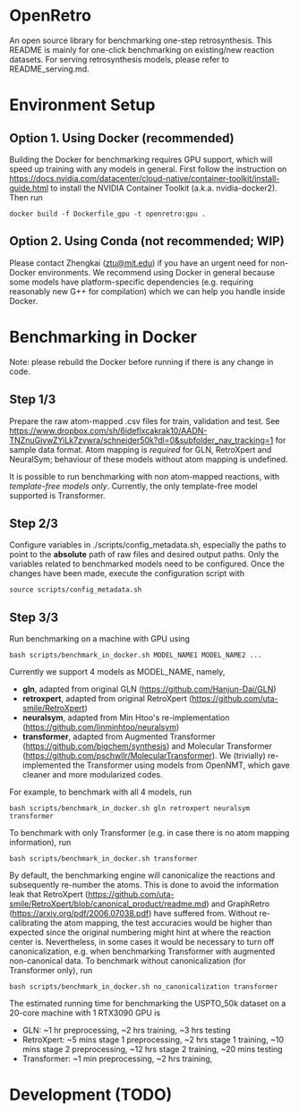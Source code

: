 # OpenRetro
An open source library for benchmarking one-step retrosynthesis.
This README is mainly for one-click benchmarking on existing/new reaction datasets.
For serving retrosynthesis models, please refer to README_serving.md.

# Environment Setup
## Option 1. Using Docker (recommended)
Building the Docker for benchmarking requires GPU support,
which will speed up training with any models in general.
First follow the instruction on https://docs.nvidia.com/datacenter/cloud-native/container-toolkit/install-guide.html
to install the NVIDIA Container Toolkit (a.k.a. nvidia-docker2). Then run
```    
docker build -f Dockerfile_gpu -t openretro:gpu .
```

## Option 2. Using Conda (not recommended; WIP)
Please contact Zhengkai (ztu@mit.edu) if you have an urgent need for non-Docker environments.
We recommend using Docker in general because some models have platform-specific dependencies
(e.g. requiring reasonably new G++ for compilation) which we can help you handle inside Docker.

# Benchmarking in Docker
Note: please rebuild the Docker before running if there is any change in code.

## Step 1/3
Prepare the raw atom-mapped .csv files for train, validation and test.
See https://www.dropbox.com/sh/6ideflxcakrak10/AADN-TNZnuGjvwZYiLk7zvwra/schneider50k?dl=0&subfolder_nav_tracking=1
for sample data format.
Atom mapping is *required* for GLN, RetroXpert and NeuralSym;
behaviour of these models without atom mapping is undefined.

It is possible to run benchmarking with non atom-mapped reactions, with *template-free models only*.
Currently, the only template-free model supported is Transformer.

## Step 2/3
Configure variables in ./scripts/config_metadata.sh, especially the paths to point to the <b>absolute</b> path of 
raw files and desired output paths. Only the variables related to benchmarked models need to be configured. 
Once the changes have been made, execute the configuration script with
```
source scripts/config_metadata.sh
```

## Step 3/3
Run benchmarking on a machine with GPU using
```
bash scripts/benchmark_in_docker.sh MODEL_NAME1 MODEL_NAME2 ...
```
Currently we support 4 models as MODEL_NAME, namely,
* <b>gln</b>, adapted from original GLN (https://github.com/Hanjun-Dai/GLN)
* <b>retroxpert</b>, adapted from original RetroXpert (https://github.com/uta-smile/RetroXpert)
* <b>neuralsym</b>, adapted from Min Htoo's re-implementation (https://github.com/linminhtoo/neuralsym)
* <b>transformer</b>, adapted from Augmented Transformer (https://github.com/bigchem/synthesis)
  and Molecular Transformer (https://github.com/pschwllr/MolecularTransformer).
  We (trivially) re-implemented the Transformer using models from OpenNMT, which gave cleaner and more modularized codes. 
  
For example, to benchmark with all 4 models, run
```
bash scripts/benchmark_in_docker.sh gln retroxpert neuralsym transformer
```

To benchmark with only Transformer (e.g. in case there is no atom mapping information), run
```
bash scripts/benchmark_in_docker.sh transformer
```

By default, the benchmarking engine will canonicalize the reactions and subsequently re-number the atoms.
This is done to avoid the information leak that RetroXpert (https://github.com/uta-smile/RetroXpert/blob/canonical_product/readme.md)
and GraphRetro (https://arxiv.org/pdf/2006.07038.pdf) have suffered from.
Without re-calibrating the atom mapping, the test accuracies would be higher than expected
since the original numbering might hint at where the reaction center is.
Nevertheless, in some cases it would be necessary to turn off canonicalization,
e.g. when benchmarking Transformer with augmented non-canonical data.
To benchmark without canonicalization (for Transformer only), run
```
bash scripts/benchmark_in_docker.sh no_canonicalization transformer
```

The estimated running time for benchmarking the USPTO_50k dataset on a 20-core machine with 1 RTX3090 GPU is
* GLN:
  ~1 hr preprocessing, ~2 hrs training, ~3 hrs testing
* RetroXpert:
  ~5 mins stage 1 preprocessing, ~2 hrs stage 1 training,
  ~10 mins stage 2 preprocessing, ~12 hrs stage 2 training, ~20 mins testing
* Transformer:
  ~1 min preprocessing, ~2 hrs training, 

# Development (TODO)
